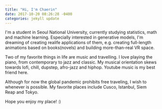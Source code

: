 ```yaml
---
title: "Hi, I'm Chaerin"
date: 2017-10-20 08:26:28 -0400
categories: jekyll update
---
```


I'm a student in Seoul National University, currently studying statistics, math and machine learning. Especially interested in generative models, I'm dreaming of creating realife applications of them, e.g. creating full-length animations based on books(novels) and building more-than-real VR space. 

Two of my favorite things in life are music and travelling. I love playing the piano, from contemporary to jazz and classic. My musical orientation skews towards lofi, chill, dupstep, afro-jazz and hiphop. Youtube music is my best friend here. 

Although for now the global pandemic prohibits free traveling, I wish to whenever is possible. My favorite places include Cusco, Istanbul, Siem Reap and Tokyo. 

Hope you enjoy my place! :)
